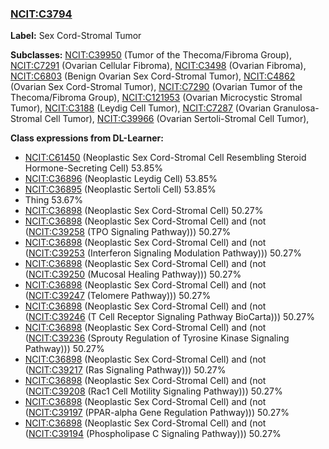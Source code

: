 
### [NCIT:C3794](http://purl.obolibrary.org/obo/NCIT_C3794)
**Label:** Sex Cord-Stromal Tumor

**Subclasses:** [NCIT:C39950](http://purl.obolibrary.org/obo/NCIT_C39950) (Tumor of the Thecoma/Fibroma Group), [NCIT:C7291](http://purl.obolibrary.org/obo/NCIT_C7291) (Ovarian Cellular Fibroma), [NCIT:C3498](http://purl.obolibrary.org/obo/NCIT_C3498) (Ovarian Fibroma), [NCIT:C6803](http://purl.obolibrary.org/obo/NCIT_C6803) (Benign Ovarian Sex Cord-Stromal Tumor), [NCIT:C4862](http://purl.obolibrary.org/obo/NCIT_C4862) (Ovarian Sex Cord-Stromal Tumor), [NCIT:C7290](http://purl.obolibrary.org/obo/NCIT_C7290) (Ovarian Tumor of the Thecoma/Fibroma Group), [NCIT:C121953](http://purl.obolibrary.org/obo/NCIT_C121953) (Ovarian Microcystic Stromal Tumor), [NCIT:C3188](http://purl.obolibrary.org/obo/NCIT_C3188) (Leydig Cell Tumor), [NCIT:C7287](http://purl.obolibrary.org/obo/NCIT_C7287) (Ovarian Granulosa-Stromal Cell Tumor), [NCIT:C39966](http://purl.obolibrary.org/obo/NCIT_C39966) (Ovarian Sertoli-Stromal Cell Tumor), 

**Class expressions from DL-Learner:**

- [NCIT:C61450](http://purl.obolibrary.org/obo/NCIT_C61450) (Neoplastic Sex Cord-Stromal Cell Resembling Steroid Hormone-Secreting Cell) 53.85%
- [NCIT:C36896](http://purl.obolibrary.org/obo/NCIT_C36896) (Neoplastic Leydig Cell) 53.85%
- [NCIT:C36895](http://purl.obolibrary.org/obo/NCIT_C36895) (Neoplastic Sertoli Cell) 53.85%
- Thing 53.67%
- [NCIT:C36898](http://purl.obolibrary.org/obo/NCIT_C36898) (Neoplastic Sex Cord-Stromal Cell) 50.27%
- [NCIT:C36898](http://purl.obolibrary.org/obo/NCIT_C36898) (Neoplastic Sex Cord-Stromal Cell) and (not ([NCIT:C39258](http://purl.obolibrary.org/obo/NCIT_C39258) (TPO Signaling Pathway))) 50.27%
- [NCIT:C36898](http://purl.obolibrary.org/obo/NCIT_C36898) (Neoplastic Sex Cord-Stromal Cell) and (not ([NCIT:C39253](http://purl.obolibrary.org/obo/NCIT_C39253) (Interferon Signaling Modulation Pathway))) 50.27%
- [NCIT:C36898](http://purl.obolibrary.org/obo/NCIT_C36898) (Neoplastic Sex Cord-Stromal Cell) and (not ([NCIT:C39250](http://purl.obolibrary.org/obo/NCIT_C39250) (Mucosal Healing Pathway))) 50.27%
- [NCIT:C36898](http://purl.obolibrary.org/obo/NCIT_C36898) (Neoplastic Sex Cord-Stromal Cell) and (not ([NCIT:C39247](http://purl.obolibrary.org/obo/NCIT_C39247) (Telomere Pathway))) 50.27%
- [NCIT:C36898](http://purl.obolibrary.org/obo/NCIT_C36898) (Neoplastic Sex Cord-Stromal Cell) and (not ([NCIT:C39246](http://purl.obolibrary.org/obo/NCIT_C39246) (T Cell Receptor Signaling Pathway BioCarta))) 50.27%
- [NCIT:C36898](http://purl.obolibrary.org/obo/NCIT_C36898) (Neoplastic Sex Cord-Stromal Cell) and (not ([NCIT:C39236](http://purl.obolibrary.org/obo/NCIT_C39236) (Sprouty Regulation of Tyrosine Kinase Signaling Pathway))) 50.27%
- [NCIT:C36898](http://purl.obolibrary.org/obo/NCIT_C36898) (Neoplastic Sex Cord-Stromal Cell) and (not ([NCIT:C39217](http://purl.obolibrary.org/obo/NCIT_C39217) (Ras Signaling Pathway))) 50.27%
- [NCIT:C36898](http://purl.obolibrary.org/obo/NCIT_C36898) (Neoplastic Sex Cord-Stromal Cell) and (not ([NCIT:C39208](http://purl.obolibrary.org/obo/NCIT_C39208) (Rac1 Cell Motility Signaling Pathway))) 50.27%
- [NCIT:C36898](http://purl.obolibrary.org/obo/NCIT_C36898) (Neoplastic Sex Cord-Stromal Cell) and (not ([NCIT:C39197](http://purl.obolibrary.org/obo/NCIT_C39197) (PPAR-alpha Gene Regulation Pathway))) 50.27%
- [NCIT:C36898](http://purl.obolibrary.org/obo/NCIT_C36898) (Neoplastic Sex Cord-Stromal Cell) and (not ([NCIT:C39194](http://purl.obolibrary.org/obo/NCIT_C39194) (Phospholipase C Signaling Pathway))) 50.27%


